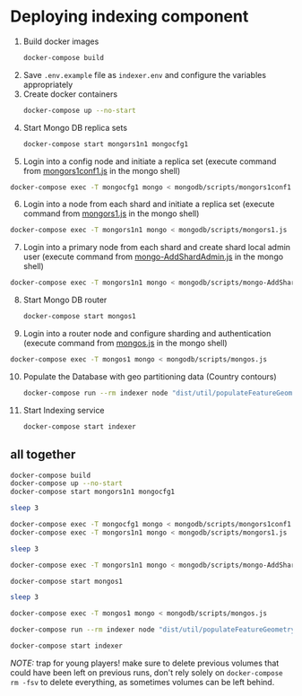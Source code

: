 # Deploying indexing component

1. Build docker images
   ```bash
   docker-compose build
   ```
2. Save `.env.example` file as `indexer.env` and configure the variables appropriately
3. Create docker containers
   ```bash
   docker-compose up --no-start
   ```
4. Start Mongo DB replica sets
   ```bash
   docker-compose start mongors1n1 mongocfg1
   ```
5. Login into a config node and initiate a replica set
  (execute command from [mongors1conf1.js](./mongodb/scripts/mongors1conf1.js) in the mongo shell)
  ```bash
  docker-compose exec -T mongocfg1 mongo < mongodb/scripts/mongors1conf1.js
  ```
6. Login into a node from each shard and initiate a replica set
  (execute command from [mongors1.js](./mongodb/scripts/mongors1.js) in the mongo shell)
  ```bash
  docker-compose exec -T mongors1n1 mongo < mongodb/scripts/mongors1.js
  ```
7. Login into a primary node from each shard and create shard local admin user
  (execute command from [mongo-AddShardAdmin.js](./mongodb/scripts/mongo-AddShardAdmin.js) in the mongo shell)
  ```bash
  docker-compose exec -T mongors1n1 mongo < mongodb/scripts/mongo-AddShardAdmin.js
  ```
8. Start Mongo DB router
   ```bash
   docker-compose start mongos1
   ```
9. Login into a router node and configure sharding and authentication
  (execute command from [mongos.js](./mongodb/scripts/mongos.js) in the mongo shell)
  ```bash
  docker-compose exec -T mongos1 mongo < mongodb/scripts/mongos.js
  ```
10. Populate the Database with geo partitioning data (Country contours)
    ```bash
    docker-compose run --rm indexer node "dist/util/populateFeatureGeometry.js"
    ```
11. Start Indexing service
    ```bash
    docker-compose start indexer
    ```

## all together

```bash
docker-compose build
docker-compose up --no-start
docker-compose start mongors1n1 mongocfg1

sleep 3

docker-compose exec -T mongocfg1 mongo < mongodb/scripts/mongors1conf1.js
docker-compose exec -T mongors1n1 mongo < mongodb/scripts/mongors1.js

sleep 3

docker-compose exec -T mongors1n1 mongo < mongodb/scripts/mongo-AddShardAdmin.js

docker-compose start mongos1

sleep 3

docker-compose exec -T mongos1 mongo < mongodb/scripts/mongos.js

docker-compose run --rm indexer node "dist/util/populateFeatureGeometry.js"

docker-compose start indexer
```

*NOTE:* trap for young players! make sure to delete previous volumes that could have been left on previous runs, don't rely solely on `docker-compose rm -fsv` to delete everything, as sometimes volumes can be left behind.
